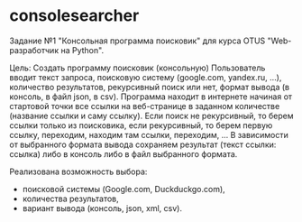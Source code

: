 # consolesearcher
Задание №1 "Консольная программа поисковик" для курса OTUS "Web-разработчик на Python".


Цель:
Создать программу поисковик (консольную)
Пользователь вводит текст запроса, поисковую систему (google.com, yandex.ru, ...), количество результатов, рекурсивный поиск или нет, формат вывода (в консоль, в файл json, в csv).
Программа находит в интернете начиная от стартовой точки все ссылки на веб-странице в заданном количестве (название ссылки и саму ссылку).
Если поиск не рекурсивный, то берем ссылки только из поисковика, если рекурсивный, то берем первую ссылку, переходим, находим там ссылки, переходим, ...
В зависимости от выбранного формата вывода сохраняем результат (текст ссылки: ссылка) либо в консоль либо в файл выбранного формата.

Реализована возможность выбора:
- поисковой системы (Google.com, Duckduckgo.com),
- количества результатов,
- вариант вывода (консоль, json, xml, csv).
